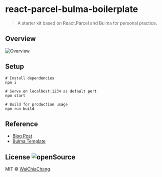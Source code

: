 # react-parcel-bulma-boilerplate

> A starter kit based on React,Parcel and Bulma for personal practice.

## Overview
![Overview](https://i.imgur.com/CSWf8qQ.png)

## Setup
```shell
# Install dependencies
npm i

# Serve on localhost:1234 as default port
npm start

# Build for production usage
npm run build
```

## Reference
- [Blog Post](http://blog.jakoblind.no/react-parcel/)
- [Bulma Template](https://dansup.github.io/bulma-templates/)

## License ![openSource](https://badges.frapsoft.com/os/v1/open-source.svg?v=102)
MIT © [WeiChiaChang](https://github.com/WeiChiaChang)